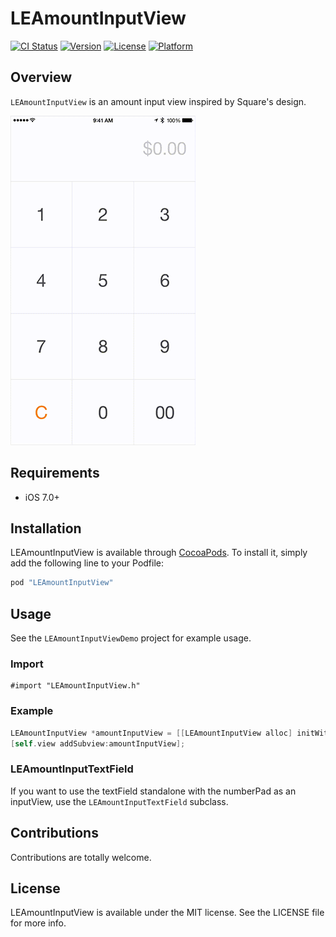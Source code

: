 # LEAmountInputView

[![CI Status](http://img.shields.io/travis/efremidze/LEAmountInputView.svg?style=flat)](https://travis-ci.org/efremidze/LEAmountInputView)
[![Version](https://img.shields.io/cocoapods/v/LEAmountInputView.svg?style=flat)](http://cocoapods.org/pods/LEAmountInputView)
[![License](https://img.shields.io/cocoapods/l/LEAmountInputView.svg?style=flat)](http://cocoapods.org/pods/LEAmountInputView)
[![Platform](https://img.shields.io/cocoapods/p/LEAmountInputView.svg?style=flat)](http://cocoapods.org/pods/LEAmountInputView)

## Overview

`LEAmountInputView` is an amount input view inspired by Square's design.

![LEAmountInputView Screenshot](Screenshots/example.gif)

## Requirements

- iOS 7.0+

## Installation

LEAmountInputView is available through [CocoaPods](http://cocoapods.org). To install
it, simply add the following line to your Podfile:

```ruby
pod "LEAmountInputView"
```

## Usage

See the `LEAmountInputViewDemo` project for example usage.

### Import

```objc
#import "LEAmountInputView.h"
```

### Example

```objectivec
LEAmountInputView *amountInputView = [[LEAmountInputView alloc] initWithFrame:self.view.frame numberStyle:NSNumberFormatterCurrencyStyle];
[self.view addSubview:amountInputView];
```

### LEAmountInputTextField

If you want to use the textField standalone with the numberPad as an inputView, use the `LEAmountInputTextField` subclass.

## Contributions

Contributions are totally welcome.

## License

LEAmountInputView is available under the MIT license. See the LICENSE file for more info.

